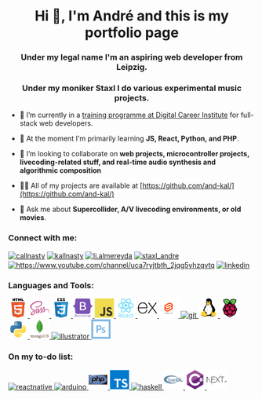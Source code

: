 <h1 align="center">Hi 👋, I'm André and this is my portfolio page</h1>
<h3 align="center">Under my legal name I'm an aspiring web developer from Leipzig.</h3>
<h3 align="center">Under my moniker Staxl I do various experimental music projects.</h3>

- 🔭 I’m currently in a [training programme at Digital Career Institute](https://digitalcareerinstitute.org/) for full-stack web developers.

- 🌱 At the moment I'm primarily learning **JS, React, Python, and PHP**.

- 👯 I’m looking to collaborate on **web projects, microcontroller projects, livecoding-related stuff, and real-time audio synthesis and algorithmic composition**

- 👨‍💻 All of my projects are available at [https://github.com/and-kal/](https://github.com/and-kal/)

- 💬 Ask me about **Supercollider, A/V livecoding environments, or old movies**.

<h3 align="left">Connect with me:</h3>
<p align="left">
<a href="https://codepen.io/callnasty" target="blank"><img align="center" src="https://raw.githubusercontent.com/rahuldkjain/github-profile-readme-generator/master/src/images/icons/Social/codepen.svg" alt="callnasty" height="30" width="40" /></a>
<a href="https://dev.to/kallnasty" target="blank"><img align="center" src="https://cdn.jsdelivr.net/npm/simple-icons@3.0.1/icons/dev-dot-to.svg" alt="kallnasty" height="30" width="40" /></a>
<a href="https://fb.com/li.almereyda" target="blank"><img align="center" src="https://raw.githubusercontent.com/rahuldkjain/github-profile-readme-generator/master/src/images/icons/Social/facebook.svg" alt="li.almereyda" height="30" width="40" /></a>
<a href="https://instagram.com/staxl_andre" target="blank"><img align="center" src="https://raw.githubusercontent.com/rahuldkjain/github-profile-readme-generator/master/src/images/icons/Social/instagram.svg" alt="staxl_andre" height="30" width="40" /></a>
<a href="https://www.youtube.com/c/https://www.youtube.com/channel/uca7ryjtbth_2jqg5yhzqvtq" target="blank"><img align="center" src="https://raw.githubusercontent.com/rahuldkjain/github-profile-readme-generator/master/src/images/icons/Social/youtube.svg" alt="https://www.youtube.com/channel/uca7ryjtbth_2jqg5yhzqvtq" height="30" width="40" /></a>
  <a href="https://www.linkedin.com/in/an-keung-578791230/" target="blank"><img align="center" src="https://raw.githubusercontent.com/rahuldkjain/github-profile-readme-generator/master/src/images/icons/Social/linked-in-alt.svg" alt="linkedin" height="30" width="40" /></a>
</p>

<h3 align="left">Languages and Tools:</h3>
<p align="left"> 
  <a href="https://www.w3.org/html/" target="_blank"> <img src="https://raw.githubusercontent.com/devicons/devicon/master/icons/html5/html5-original-wordmark.svg" alt="html5" width="40" height="40"/> </a> 
  <a href="https://sass-lang.com" target="_blank"> <img src="https://raw.githubusercontent.com/devicons/devicon/master/icons/sass/sass-original.svg" alt="sass" width="40" height="40"/> </a> 
  <a href="https://www.w3schools.com/css/" target="_blank"> <img src="https://raw.githubusercontent.com/devicons/devicon/master/icons/css3/css3-original-wordmark.svg" alt="css3" width="40" height="40"/> </a> 
  <a href="https://getbootstrap.com" target="_blank"> <img src="https://raw.githubusercontent.com/devicons/devicon/master/icons/bootstrap/bootstrap-plain-wordmark.svg" alt="bootstrap" width="40" height="40"/> </a> 
  <a href="https://developer.mozilla.org/en-US/docs/Web/JavaScript" target="_blank"> <img src="https://raw.githubusercontent.com/devicons/devicon/master/icons/javascript/javascript-original.svg" alt="javascript" width="40" height="40"/> </a> 
  <a href="https://reactjs.org/" target="_blank"> <img src="https://raw.githubusercontent.com/devicons/devicon/master/icons/react/react-original-wordmark.svg" alt="react" width="40" height="40"/> </a> 
  <a href="https://expressjs.com/" target="_blank"> <img src="https://github.com/devicons/devicon/blob/master/icons/express/express-original.svg" alt="express" width="40" height="40"/> </a> 
  <a href="https://svelte.dev" target="_blank"> <img src="https://github.com/devicons/devicon/blob/master/icons/svelte/svelte-original-wordmark.svg" alt="svelte" width="40" height="40"/> </a> 
  <a href="https://git-scm.com/" target="_blank"> <img src="https://www.vectorlogo.zone/logos/git-scm/git-scm-icon.svg" alt="git" width="40" height="40"/> </a> 
  <a href="https://www.linux.org/" target="_blank"> <img src="https://raw.githubusercontent.com/devicons/devicon/master/icons/linux/linux-original.svg" alt="linux" width="40" height="40"/> </a> 
  <a href="https://www.raspberrypi.org/" target="_blank"> <img src="https://github.com/devicons/devicon/blob/master/icons/raspberrypi/raspberrypi-original.svg" alt="raspberrypi" width="40" height="40"/> </a> 
  <a href="https://www.python.org/" target="_blank"> <img src="https://github.com/devicons/devicon/blob/master/icons/python/python-original.svg" alt="python" width="40" height="40"/> </a> 
  <a href="https://www.mongodb.com/" target="_blank"> <img src="https://raw.githubusercontent.com/devicons/devicon/master/icons/mongodb/mongodb-original-wordmark.svg" alt="mongodb" width="40" height="40"/> </a> 
  <a href="https://www.adobe.com/in/products/illustrator.html" target="_blank"> <img src="https://www.vectorlogo.zone/logos/adobe_illustrator/adobe_illustrator-icon.svg" alt="illustrator" width="40" height="40"/> </a> 
  <a href="https://www.photoshop.com/en" target="_blank"> <img src="https://raw.githubusercontent.com/devicons/devicon/master/icons/photoshop/photoshop-line.svg" alt="photoshop" width="40" height="40"/> </a>  
</p>


<h3 align="left">On my to-do list:</h3>
  <p align="left"> 
    <a href="https://reactnative.dev/" target="_blank"> <img src="https://reactnative.dev/img/header_logo.svg" alt="reactnative" width="40" height="40"/> </a> 
    <a href="https://www.arduino.cc/" target="_blank"> <img src="https://cdn.worldvectorlogo.com/logos/arduino-1.svg" alt="arduino" width="40" height="40"/> </a> 
    <a href="https://www.php.net" target="_blank"> <img src="https://raw.githubusercontent.com/devicons/devicon/master/icons/php/php-original.svg" alt="php" width="40" height="40"/> </a> 
    <a href="https://www.typescriptlang.org/" target="_blank"> <img src="https://github.com/devicons/devicon/blob/master/icons/typescript/typescript-original.svg" alt="typescript" width="40" height="40"/> </a> 
    <a href="https://www.haskell.org/" target="_blank"> <img src="https://upload.wikimedia.org/wikipedia/commons/1/1c/Haskell-Logo.svg" alt="haskell" width="40" height="40"/> </a> 
    <a href="https://www.opengl.org/" target="_blank"> <img src="https://raw.githubusercontent.com/devicons/devicon/master/icons/opengl/opengl-original.svg" alt="opengl" width="40" height="40"/> </a>
    <a href="https://www.w3schools.com/cs/" target="_blank"> <img src="https://raw.githubusercontent.com/devicons/devicon/master/icons/csharp/csharp-original.svg" alt="csharp" width="40" height="40"/> </a> 
    <a href="https://nextjs.org/" target="_blank"> <img src="https://github.com/devicons/devicon/blob/master/icons/nextjs/nextjs-original-wordmark.svg" alt="nextjs" width="40" height="40"/> </a> 
</p>
